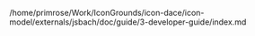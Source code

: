 /home/primrose/Work/IconGrounds/icon-dace/icon-model/externals/jsbach/doc/guide/3-developer-guide/index.md